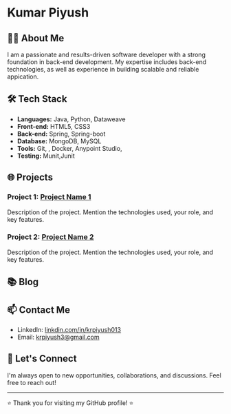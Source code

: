 # Kumar Piyush

## 👨‍💻 About Me

I am a passionate and results-driven software developer with a strong foundation in back-end development. My expertise includes back-end technologies, as well as experience in building scalable and reliable appication.

## 🛠️ Tech Stack

- **Languages:** Java, Python, Dataweave
- **Front-end:** HTML5, CSS3
- **Back-end:** Spring, Spring-boot
- **Database:** MongoDB, MySQL
- **Tools:** Git, , Docker, Anypoint Studio, 
- **Testing:** Munit,Junit

## 🌐 Projects

### Project 1: [Project Name 1](https://github.com/yourusername/project1)

Description of the project. Mention the technologies used, your role, and key features.

### Project 2: [Project Name 2](https://github.com/yourusername/project2)

Description of the project. Mention the technologies used, your role, and key features.

## 📚 Blog



## 📫 Contact Me

- LinkedIn: [linkdin.com/in/krpiyush013](https://www.linkedin.com/in/krpiyush013/)
- Email: krpiyush3@gmail.com

## 🤝 Let's Connect

I'm always open to new opportunities, collaborations, and discussions. Feel free to reach out!

---

⭐️ Thank you for visiting my GitHub profile! ⭐️
